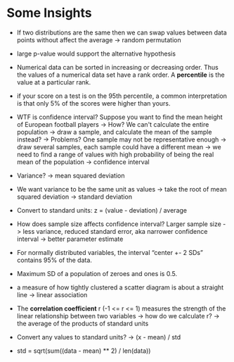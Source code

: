 # Some Insights
- If two distributions are the same then we can swap values between data points without affect the average -> random permutation

- large p-value would support the alternative hypothesis
- Numerical data can be sorted in increasing or decreasing order. Thus the values of a numerical data set have a rank order. A **percentile** is the value at a particular rank.
- if your score on a test is on the 95th percentile, a common interpretation is that only 5% of the scores were higher than yours.

- WTF is confidence interval? Suppose you want to find the mean height of European football players -> How? We can't calculate the entire population -> draw a sample, and calculate the mean of the sample instead? -> Problems? One sample may not be representative enough -> draw several samples, each sample could have a different mean -> we need to find a range of values with high probability of being the real mean of the population -> confidence interval

- Variance? -> mean squared deviation
- We want variance to be the same unit as values -> take the root of mean squared deviation -> standard deviation
- Convert to standard units: z = (value - deviation) / average

- How does sample size affects confidence interval? Larger sample size -> less variance, reduced standard error, aka narrower confidence interval -> better parameter estimate
- For normally distributed variables, the interval “center +- 2 SDs” contains 95% of the data.
- Maximum SD of a population of zeroes and ones is 0.5.


- a measure of how tightly clustered a scatter diagram is about a straight line -> linear association
- The **correlation coefficient** r (-1 <= r <= 1) measures the strength of the linear relationship between two variables -> how do we calculate r? -> the average of the products of standard units
- Convert any values to standard units? -> (x - mean) / std
- std = sqrt(sum((data - mean) ** 2) / len(data))